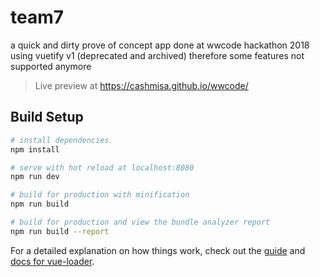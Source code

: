 # team7

a quick and dirty prove of concept app done at wwcode hackathon 2018
using vuetify v1 (deprecated and archived) therefore some features not supported anymore

> Live preview at https://cashmisa.github.io/wwcode/

## Build Setup

``` bash
# install dependencies
npm install

# serve with hot reload at localhost:8080
npm run dev

# build for production with minification
npm run build

# build for production and view the bundle analyzer report
npm run build --report
```

For a detailed explanation on how things work, check out the [guide](http://vuejs-templates.github.io/webpack/) and [docs for vue-loader](http://vuejs.github.io/vue-loader).
